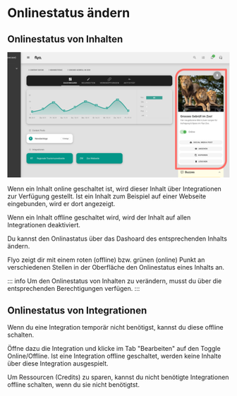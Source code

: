 # Onlinestatus ändern

## Onlinestatus von Inhalten

![Onlinestatus](assets/onlinestatus.svg)

Wenn ein Inhalt online geschaltet ist, wird dieser Inhalt über Integrationen zur Verfügung gestellt. Ist ein Inhalt zum Beispiel auf einer Webseite eingebunden, wird er dort angezeigt.

Wenn ein Inhalt offline geschaltet wird, wird der Inhalt auf allen Integrationen deaktiviert.

Du kannst den Onlinastatus über das Dashoard des entsprechenden Inhalts ändern.

Flyo zeigt dir mit einem roten (offline) bzw. grünen (online) Punkt an verschiedenen Stellen in der Oberfläche den Onlinestatus eines Inhalts an.

::: info
Um den Onlinestatus von Inhalten zu verändern, musst du über die entsprechenden Berechtigungen verfügen.
:::

## Onlinestatus von Integrationen

Wenn du eine Integration temporär nicht benötigst, kannst du diese offline schalten.

Öffne dazu die Integration und klicke im Tab "Bearbeiten" auf den Toggle Online/Offline. Ist eine Integration offline geschaltet, werden keine Inhalte über diese Integration ausgespielt.

Um Ressourcen (Credits) zu sparen, kannst du nicht benötigte Integrationen offline schalten, wenn du sie nicht benötigtst.
